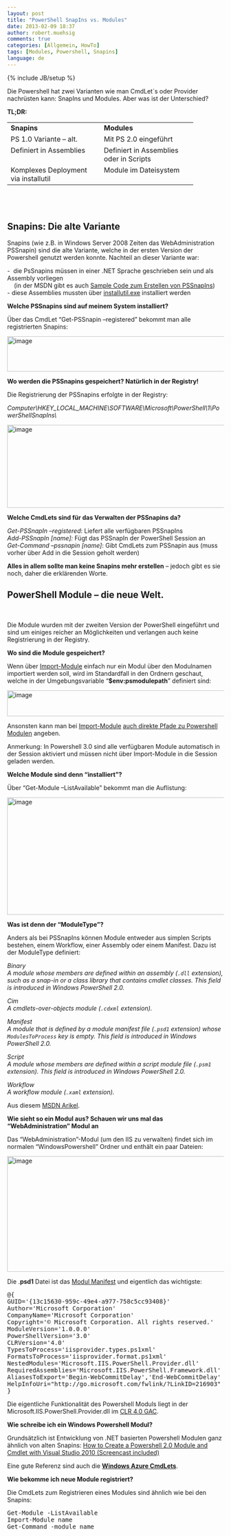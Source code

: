 ```yaml
---
layout: post
title: "PowerShell SnapIns vs. Modules"
date: 2013-02-09 18:37
author: robert.muehsig
comments: true
categories: [Allgemein, HowTo]
tags: [Modules, Powershell, Snapins]
language: de
---
```

{% include JB/setup %}
<p>Die Powershell hat zwei Varianten wie man CmdLet´s oder Provider nachrüsten kann: SnapIns und Modules. Aber was ist der Unterschied?</p> <p><strong>TL;DR:</strong></p> <table cellspacing="0" cellpadding="2" width="403" border="0"> <tbody> <tr> <td valign="top" width="201"><strong>Snapins</strong></td> <td valign="top" width="200"><strong>Modules</strong></td></tr> <tr> <td valign="top" width="201">PS 1.0 Variante – alt.</td> <td valign="top" width="200">Mit PS 2.0 eingeführt</td></tr> <tr> <td valign="top" width="201">Definiert in Assemblies</td> <td valign="top" width="200">Definiert in Assemblies oder in Scripts</td></tr> <tr> <td valign="top" width="201">Komplexes Deployment via installutil</td> <td valign="top" width="200">Module im Dateisystem</td></tr></tbody></table> <h2>&nbsp;</h2> <h2>Snapins: Die alte Variante</h2> <p>Snapins (wie z.B. in Windows Server 2008 Zeiten das WebAdministration PSSnapin) sind die alte Variante, welche in der ersten Version der Powershell genutzt werden konnte. Nachteil an dieser Variante war:</p> <p>-&nbsp; die PsSnapins müssen in einer .NET Sprache geschrieben sein und als Assembly vorliegen<br>&nbsp;&nbsp;&nbsp; (in der MSDN gibt es auch <a href="http://msdn.microsoft.com/en-us/library/windows/desktop/ms714437(v=vs.85).aspx">Sample Code zum Erstellen von PSSnapIns</a>)<br>- diese Assemblies mussten über <a href="http://msdn.microsoft.com/en-us/library/50614e95(v=vs.110).aspx">installutil.exe</a> installiert werden</p> <p><strong>Welche PSSnapins sind auf meinem System installiert?</strong></p> <p>Über das CmdLet “Get-PSSnapin –registered” bekommt man alle registrierten Snapins:</p> <p><a href="{{BASE_PATH}}/assets/wp-images/image1766.png"><img title="image" style="border-left-width: 0px; border-right-width: 0px; border-bottom-width: 0px; display: inline; border-top-width: 0px" border="0" alt="image" src="{{BASE_PATH}}/assets/wp-images/image_thumb920.png" width="538" height="82"></a></p> <p><strong>Wo werden die PSSnapins gespeichert? Natürlich in der Registry!</strong></p> <p>Die Registrierung der PSSnapins erfolgte in der Registry:</p> <p><em>Computer\HKEY_LOCAL_MACHINE\SOFTWARE\Microsoft\PowerShell\1\PowerShellSnapIns\</em></p> <p><a href="{{BASE_PATH}}/assets/wp-images/image1767.png"><img title="image" style="border-left-width: 0px; border-right-width: 0px; border-bottom-width: 0px; display: inline; border-top-width: 0px" border="0" alt="image" src="{{BASE_PATH}}/assets/wp-images/image_thumb921.png" width="530" height="193"></a></p> <p><strong>Welche CmdLets sind für das Verwalten der PSSnapins da?</strong></p> <p><em>Get-PSSnapIn –registered</em>: Liefert alle verfügbaren PSSnapIns <br><em>Add-PSSnapIn [name]: </em>Fügt das PSSnapIn der PowerShell Session an <br><em>Get-Command –pssnapin [name]</em>: Gibt CmdLets zum PSSnapin aus (muss vorher über Add in die Session geholt werden)</p> <p><strong>Alles in allem sollte man keine Snapins mehr erstellen</strong> – jedoch gibt es sie noch, daher die erklärenden Worte.</p> <h2>PowerShell Module – die neue Welt.</h2> <p>&nbsp;</p> <p>Die Module wurden mit der zweiten Version der PowerShell eingeführt und sind um einiges reicher an Möglichkeiten und verlangen auch keine Registrierung in der Registry.</p> <p><strong>Wo sind die Module gespeichert?</strong></p> <p>Wenn über <a href="http://technet.microsoft.com/en-us/library/hh849725.aspx">Import-Module</a> einfach nur ein Modul über den Modulnamen importiert werden soll, wird im Standardfall in den Ordnern geschaut, welche in der Umgebungsvariable “<strong>$env:psmodulepath</strong>” definiert sind:</p> <p><a href="{{BASE_PATH}}/assets/wp-images/image1768.png"><img title="image" style="border-left-width: 0px; border-right-width: 0px; border-bottom-width: 0px; display: inline; border-top-width: 0px" border="0" alt="image" src="{{BASE_PATH}}/assets/wp-images/image_thumb922.png" width="600" height="60"></a></p> <p>Ansonsten kann man bei <a href="http://technet.microsoft.com/en-us/library/hh849725.aspx">Import-Module</a> <a href="http://blogs.technet.com/b/heyscriptingguy/archive/2012/11/08/powertip-import-a-powershell-module-from-a-shared-location.aspx">auch direkte Pfade zu Powershell Modulen</a> angeben.</p> <p>Anmerkung: In Powershell 3.0 sind alle verfügbaren Module automatisch in der Session aktiviert und müssen nicht über Import-Module in die Session geladen werden.</p> <p><strong>Welche Module sind denn “installiert”?</strong></p> <p>Über “Get-Module –ListAvailable” bekommt man die Auflistung:</p> <p><a href="{{BASE_PATH}}/assets/wp-images/image1769.png"><img title="image" style="border-left-width: 0px; border-right-width: 0px; border-bottom-width: 0px; display: inline; border-top-width: 0px" border="0" alt="image" src="{{BASE_PATH}}/assets/wp-images/image_thumb923.png" width="583" height="273"></a></p> <p><strong>Was ist denn der “ModuleType”?</strong></p> <p>Anders als bei PSSnapIns können Module entweder aus simplen Scripts bestehen, einem Workflow, einer Assembly oder einem Manifest. Dazu ist der ModuleType definiert:</p> <p><em>Binary<br>A module whose members are defined within an assembly (<code>.dll</code> extension), such as a snap-in or a class library that contains cmdlet classes. This field is introduced in Windows PowerShell 2.0.</em></p> <p><em>Cim<br>A cmdlets-over-objects module (<code>.cdxml</code> extension).</em></p> <p><em>Manifest<br>A module that is defined by a module manifest file (<code>.psd1</code> extension) whose <code>ModulesToProcess</code> key is empty. This field is introduced in Windows PowerShell 2.0.</em></p> <p><em>Script<br>A module whose members are defined within a script module file (<code>.psm1</code> extension). This field is introduced in Windows PowerShell 2.0.</em></p> <p><em>Workflow<br>A workflow module (<code>.xaml</code> extension).</em></p> <p>Aus diesem <a href="http://msdn.microsoft.com/en-us/library/system.management.automation.moduletype(v=vs.85).aspx">MSDN Arikel</a>.</p> <p><strong>Wie sieht so ein Modul aus? Schauen wir uns mal das “WebAdministration” Modul an</strong></p> <p>Das “WebAdministration”-Modul (um den IIS zu verwalten) findet sich im normalen “WindowsPowershell” Ordner und enthält ein paar Dateien:</p> <p><a href="{{BASE_PATH}}/assets/wp-images/image1770.png"><img title="image" style="border-left-width: 0px; border-right-width: 0px; border-bottom-width: 0px; display: inline; border-top-width: 0px" border="0" alt="image" src="{{BASE_PATH}}/assets/wp-images/image_thumb924.png" width="546" height="269"></a></p> <p>Die .<strong>psd1</strong> Datei ist das <a href="http://msdn.microsoft.com/en-us/library/windows/desktop/dd878324(v=vs.85).aspx">Modul Manifest</a> und eigentlich das wichtigste:</p><pre class="brush: csharp; auto-links: true; collapse: false; first-line: 1; gutter: true; html-script: false; light: false; ruler: false; smart-tabs: true; tab-size: 4; toolbar: true;">@{
GUID='{13c15630-959c-49e4-a977-758c5cc93408}'
Author='Microsoft Corporation'
CompanyName='Microsoft Corporation'
Copyright='© Microsoft Corporation. All rights reserved.'
ModuleVersion='1.0.0.0'
PowerShellVersion='3.0'
CLRVersion='4.0'
TypesToProcess='iisprovider.types.ps1xml'
FormatsToProcess='iisprovider.format.ps1xml'
NestedModules='Microsoft.IIS.PowerShell.Provider.dll'
RequiredAssemblies='Microsoft.IIS.PowerShell.Framework.dll'
AliasesToExport='Begin-WebCommitDelay','End-WebCommitDelay'
HelpInfoUri="http://go.microsoft.com/fwlink/?LinkID=216903"
}</pre>
<p>Die eigentliche Funktionalität des Powershell Moduls liegt in der Microsoft.IIS.PowerShell.Provider.dll im <a href="{{BASE_PATH}}/2013/02/07/mit-net-4-0-gibt-es-einen-neuen-gac/">CLR 4.0 GAC</a>.</p>
<p><strong>Wie schreibe ich ein Windows Powershell Modul?</strong></p>
<p>Grundsätzlich ist Entwicklung von .NET basierten Powershell Modulen ganz ähnlich von alten Snapins: <a href="http://blogs.msdn.com/b/saveenr/archive/2010/03/08/how-to-create-a-powershell-2-0-module-and-cmdlet-with-visual-studio-2010-screencast-included.aspx">How to Create a Powershell 2.0 Module and Cmdlet with Visual Studio 2010 (Screencast included)</a></p>
<p>Eine gute Referenz sind auch die <a href="https://github.com/WindowsAzure/azure-sdk-tools/tree/master/WindowsAzurePowershell"><strong>Windows Azure CmdLets</strong></a>.</p>
<p><strong>Wie bekomme ich neue Module registriert?</strong></p>
<p>Die CmdLets zum Registrieren eines Modules sind ähnlich wie bei den Snapins:</p><pre class="brush: csharp; auto-links: true; collapse: false; first-line: 1; gutter: true; html-script: false; light: false; ruler: false; smart-tabs: true; tab-size: 4; toolbar: true;">Get-Module -ListAvailable
Import-Module name
Get-Command -module name</pre>
